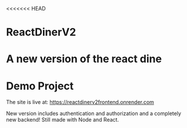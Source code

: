 <<<<<<< HEAD
# ReactDinerV2
A new version of the react dine
=======
# Demo Project

The site is live at: https://reactdinerv2frontend.onrender.com

New version includes authentication and authorization and a completely new backend!
Still made with Node and React.
